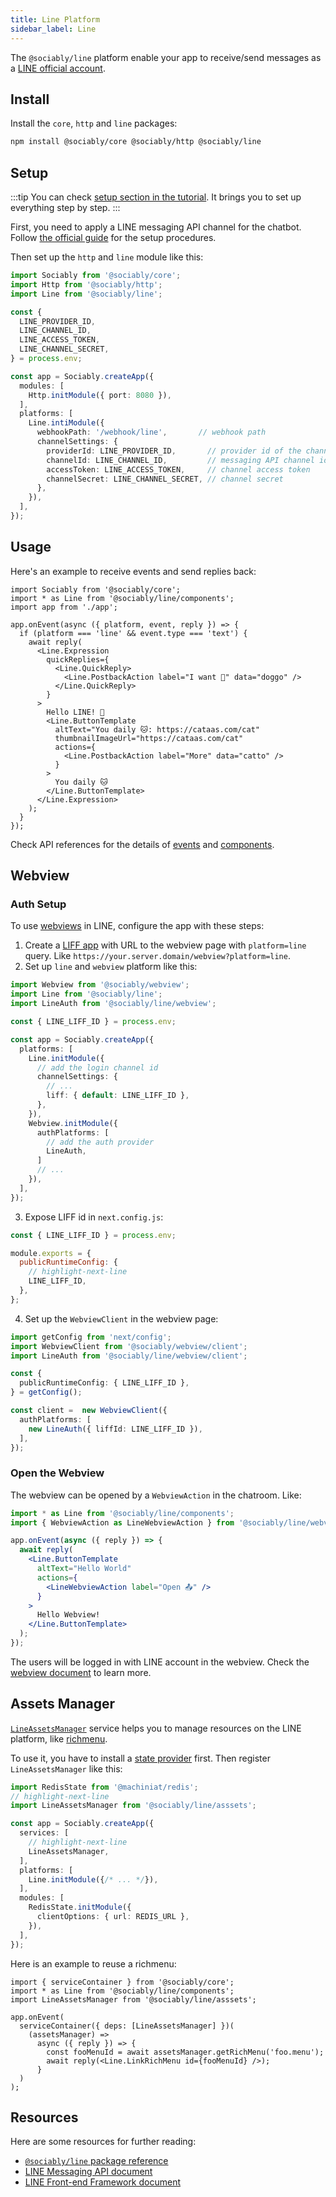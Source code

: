 ```yaml
---
title: Line Platform
sidebar_label: Line
---
```


The `@sociably/line` platform enable your app to receive/send messages as a
[LINE official account](https://www.linebiz.com/jp-en/other/).

## Install

Install the `core`, `http` and `line` packages:

```bash
npm install @sociably/core @sociably/http @sociably/line
```

## Setup

:::tip
You can check [setup section in the tutorial](https://sociably.js.org/docs/learn/create-app#platform-setup?p=line).
It brings you to set up everything step by step.
:::

First, you need to apply a LINE messaging API channel for the chatbot.
Follow [the official guide](https://developers.line.biz/en/docs/messaging-api/building-bot/)
for the setup procedures.

Then set up the `http` and `line` module like this:

```ts
import Sociably from '@sociably/core';
import Http from '@sociably/http';
import Line from '@sociably/line';

const {
  LINE_PROVIDER_ID,
  LINE_CHANNEL_ID,
  LINE_ACCESS_TOKEN,
  LINE_CHANNEL_SECRET,
} = process.env;

const app = Sociably.createApp({
  modules: [
    Http.initModule({ port: 8080 }),
  ],
  platforms: [
    Line.intiModule({
      webhookPath: '/webhook/line',       // webhook path
      channelSettings: {
        providerId: LINE_PROVIDER_ID,       // provider id of the channel
        channelId: LINE_CHANNEL_ID,         // messaging API channel id
        accessToken: LINE_ACCESS_TOKEN,     // channel access token
        channelSecret: LINE_CHANNEL_SECRET, // channel secret
      },
    }),
  ],
});
```

## Usage

Here's an example to receive events and send replies back:

```tsx
import Sociably from '@sociably/core';
import * as Line from '@sociably/line/components';
import app from './app';

app.onEvent(async ({ platform, event, reply }) => {
  if (platform === 'line' && event.type === 'text') {
    await reply(
      <Line.Expression
        quickReplies={
          <Line.QuickReply>
            <Line.PostbackAction label="I want 🐶" data="doggo" />
          </Line.QuickReply>
        }
      >
        Hello LINE! 👋
        <Line.ButtonTemplate
          altText="You daily 🐱: https://cataas.com/cat"
          thumbnailImageUrl="https://cataas.com/cat"
          actions={
            <Line.PostbackAction label="More" data="catto" />
          }
        >
          You daily 🐱
        </Line.ButtonTemplate>
      </Line.Expression>
    );
  }
});
```

Check API references for the details of [events](https://sociably.js.org/api/modules/line#lineevent)
and [components](https://sociably.js.org/api/modules/line_components).

## Webview

### Auth Setup

To use [webviews](./embedded-webview) in LINE,
configure the app with these steps:

1. Create a [LIFF app](https://developers.line.biz/en/docs/liff/registering-liff-apps/)
   with URL to the webview page with `platform=line` query.
   Like `https://your.server.domain/webview?platform=line`.
2. Set up `line` and `webview` platform like this:

```ts
import Webview from '@sociably/webview';
import Line from '@sociably/line';
import LineAuth from '@sociably/line/webview';

const { LINE_LIFF_ID } = process.env;

const app = Sociably.createApp({
  platforms: [
    Line.initModule({
      // add the login channel id
      channelSettings: {
        // ...
        liff: { default: LINE_LIFF_ID },
      },
    }),
    Webview.initModule({
      authPlatforms: [
        // add the auth provider
        LineAuth,
      ]
      // ...
    }),
  ],
});
```

3. Expose LIFF id in `next.config.js`:

```js
const { LINE_LIFF_ID } = process.env;

module.exports = {
  publicRuntimeConfig: {
    // highlight-next-line
    LINE_LIFF_ID,
  },
};
```

4. Set up the `WebviewClient` in the webview page:

```ts
import getConfig from 'next/config';
import WebviewClient from '@sociably/webview/client';
import LineAuth from '@sociably/line/webview/client';

const {
  publicRuntimeConfig: { LINE_LIFF_ID },
} = getConfig();

const client =  new WebviewClient({
  authPlatforms: [
    new LineAuth({ liffId: LINE_LIFF_ID }),
  ],
});
```

### Open the Webview

The webview can be opened by a `WebviewAction` in the chatroom.
Like:

```jsx
import * as Line from '@sociably/line/components';
import { WebviewAction as LineWebviewAction } from '@sociably/line/webview';

app.onEvent(async ({ reply }) => {
  await reply(
    <Line.ButtonTemplate
      altText="Hello World"
      actions={
        <LineWebviewAction label="Open 📤" />
      }
    >
      Hello Webview!
    </Line.ButtonTemplate>
  );
});
```

The users will be logged in with LINE account in the webview.
Check the [webview document](https://sociably.js.org/docs/embedded-webview)
to learn more.

## Assets Manager

[`LineAssetsManager`](https://sociably.js.org/api/classes/line_asset.lineassetsmanager.html)
service helps you to manage resources on the LINE platform,
like [richmenu](https://developers.line.biz/en/docs/messaging-api/using-rich-menus/#using-rich-menus-introduction).

To use it, you have to install a [state provider](./using-states) first.
Then register `LineAssetsManager` like this:

```ts
import RedisState from '@machiniat/redis';
// highlight-next-line
import LineAssetsManager from '@sociably/line/asssets';

const app = Sociably.createApp({
  services: [
    // highlight-next-line
    LineAssetsManager,
  ],
  platforms: [
    Line.initModule({/* ... */}),
  ],
  modules: [
    RedisState.initModule({
      clientOptions: { url: REDIS_URL },
    }),
  ],
});
```

Here is an example to reuse a richmenu:

```tsx
import { serviceContainer } from '@sociably/core';
import * as Line from '@sociably/line/components';
import LineAssetsManager from '@sociably/line/asssets';

app.onEvent(
  serviceContainer({ deps: [LineAssetsManager] })(
    (assetsManager) =>
      async ({ reply }) => {
        const fooMenuId = await assetsManager.getRichMenu('foo.menu');
        await reply(<Line.LinkRichMenu id={fooMenuId} />);
      }
  )
);
```

## Resources

Here are some resources for further reading:

- [`@sociably/line` package reference](https://sociably.js.org/api/modules/line.html)
- [LINE Messaging API document](https://developers.line.biz/en/docs/messaging-api/overview/)
- [LINE Front-end Framework document](https://developers.line.biz/en/docs/liff/overview/)
